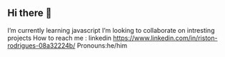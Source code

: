 ## Hi there 👋
I’m currently learning javascript
 I’m looking to collaborate on intresting projects
How to reach me : linkedin https://www.linkedin.com/in/riston-rodrigues-08a32224b/
Pronouns:he/him
 
<!--
**RISTONRODZ/RISTONRODZ** is a ✨ _special_ ✨ repository because its `README.md` (this file) appears on your GitHub profile.

Here are some ideas to get you started:

- 🔭 I’m currently working on ...
- 🌱 I’m currently learning ...
- 👯 I’m looking to collaborate on ...
- 🤔 I’m looking for help with ...
- 💬 Ask me about ...
- 📫 How to reach me: ...
- 😄 Pronouns: ...
- ⚡ Fun fact: ...
-->
